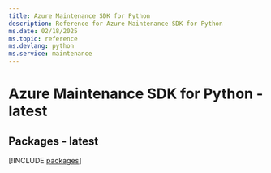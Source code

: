 ```yaml
---
title: Azure Maintenance SDK for Python
description: Reference for Azure Maintenance SDK for Python
ms.date: 02/18/2025
ms.topic: reference
ms.devlang: python
ms.service: maintenance
---
```

# Azure Maintenance SDK for Python - latest
## Packages - latest
[!INCLUDE [packages](maintenance-index.md)]